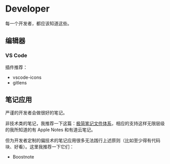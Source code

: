 # Developer

每一个开发者，都应该知道这些。

## 编辑器

### VS Code

插件推荐：

* vscode-icons
* gitlens

## 笔记应用

严谨的开发者会做很好的笔记。

非技术类的笔记，我推荐一下这篇：[极简笔记文件体系](https://www.jianshu.com/p/4da6deb7e9ef)，相应的支持这样无限层级的我所知道的有 Apple Notes 和有道云笔记。

但为开发者定制的偏技术的笔记应用很多无法践行上述原则（比如至少得有代码块、好看）。这里我推荐一下它们：

* Boostnote

